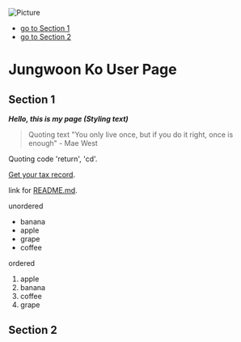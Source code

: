 ![Picture](https://www.chinalongbow.com/wp-content/uploads/2020/11/Eye-Wash-Station-A.jpg)
- [go to Section 1](#-Section-1)
- [go to Section 2](#-Section-2)


# Jungwoon Ko User Page
## Section 1
***Hello, this is my page (Styling text)***
> Quoting text "You only live once, but if you do it right, once is enough" - Mae West

Quoting code 'return', 'cd'.

[Get your tax record](https://www.irs.gov/individuals/get-transcript).

link for [README.md](README.md).

unordered
- banana
- apple
- grape
- coffee

ordered
1. apple
2. banana
3. coffee
4. grape

## Section 2
